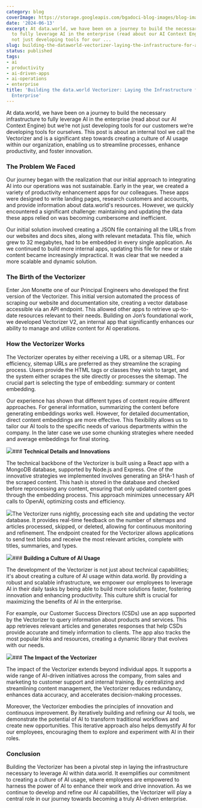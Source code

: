 ```yaml
---
category: blog
coverImage: https://storage.googleapis.com/bgadoci-blog-images/blog-images/images/blog-images/blog-post-images/Screenshot_2024-05-16_at_1.54.27_PM.png
date: '2024-06-13'
excerpt: At data.world, we have been on a journey to build the necessary infrastructure
  to fully leverage AI in the enterprise (read about our AI Context Engine) but we’re
  not just developing tools for our ...
slug: building-the-dataworld-vectorizer-laying-the-infrastructure-for-ai-in-the-enterprise
status: published
tags:
- ai
- productivity
- ai-driven-apps
- ai-operations
- enterprise
title: 'Building the data.world Vectorizer: Laying the Infrastructure for AI in the
  Enterprise'
---
```


At data.world, we have been on a journey to build the necessary infrastructure to fully leverage AI in the enterprise (read about our AI Context Engine) but we’re not just developing tools for our customers we’re developing tools for ourselves. This post is about an internal tool we call the Vectorizer and is a significant step towards creating a culture of AI usage within our organization, enabling us to streamline processes, enhance productivity, and foster innovation.

### **The Problem We Faced**

Our journey began with the realization that our initial approach to integrating AI into our operations was not sustainable. Early in the year, we created a variety of productivity enhancement apps for our colleagues. These apps were designed to write landing pages, research customers and accounts, and provide information about data.world's resources. However, we quickly encountered a significant challenge: maintaining and updating the data these apps relied on was becoming cumbersome and inefficient.

Our initial solution involved creating a JSON file containing all the URLs from our websites and docs sites, along with relevant metadata. This file, which grew to 32 megabytes, had to be embedded in every single application. As we continued to build more internal apps, updating this file for new or stale content became increasingly impractical. It was clear that we needed a more scalable and dynamic solution.

### **The Birth of the Vectorizer**

Enter Jon Monette one of our Principal Engineers who developed the first version of the Vectorizer. This initial version automated the process of scraping our website and documentation site, creating a vector database accessible via an API endpoint. This allowed other apps to retrieve up-to-date resources relevant to their needs. Building on Jon’s foundational work, we developed Vectorizer V2, an internal app that significantly enhances our ability to manage and utilize content for AI operations.

### **How the Vectorizer Works**

The Vectorizer operates by either receiving a URL or a sitemap URL. For efficiency, sitemap URLs are preferred as they streamline the scraping process. Users provide the HTML tags or classes they wish to target, and the system either scrapes the site directly or processes the sitemap. The crucial part is selecting the type of embedding: summary or content embedding.

Our experience has shown that different types of content require different approaches. For general information, summarizing the content before generating embeddings works well. However, for detailed documentation, direct content embeddings are more effective. This flexibility allows us to tailor our AI tools to the specific needs of various departments within the company. In the later case we use some chunking strategies where needed and average embeddings for final storing.

![](https://storage.googleapis.com/bgadoci-blog-images/blog-images/images/blog-images/blog-post-images/Screenshot_2024-05-16_at_1.54.27_PM.png)### **Technical Details and Innovations**

The technical backbone of the Vectorizer is built using a React app with a MongoDB database, supported by Node.js and Express. One of the innovative strategies we implemented involves generating an SHA-1 hash of the scraped content. This hash is stored in the database and checked before reprocessing any content, ensuring that only updated content goes through the embedding process. This approach minimizes unnecessary API calls to OpenAI, optimizing costs and efficiency.

![](https://storage.googleapis.com/bgadoci-blog-images/blog-images/images/blog-images/blog-post-images/Screenshot_2024-05-16_at_1.54.40_PM.png)The Vectorizer runs nightly, processing each site and updating the vector database. It provides real-time feedback on the number of sitemaps and articles processed, skipped, or deleted, allowing for continuous monitoring and refinement. The endpoint created for the Vectorizer allows applications to send text blobs and receive the most relevant articles, complete with titles, summaries, and types.

![](https://storage.googleapis.com/bgadoci-blog-images/blog-images/images/blog-images/blog-post-images/Screenshot_2024-05-16_at_1.54.51_PM.png)### **Building a Culture of AI Usage**

The development of the Vectorizer is not just about technical capabilities; it's about creating a culture of AI usage within data.world. By providing a robust and scalable infrastructure, we empower our employees to leverage AI in their daily tasks by being able to build more solutions faster, fostering innovation and enhancing productivity. This culture shift is crucial for maximizing the benefits of AI in the enterprise.

For example, our Customer Success Directors (CSDs) use an app supported by the Vectorizer to query information about products and services. This app retrieves relevant articles and generates responses that help CSDs provide accurate and timely information to clients. The app also tracks the most popular links and resources, creating a dynamic library that evolves with our needs.

![](https://storage.googleapis.com/bgadoci-blog-images/blog-images/images/blog-images/blog-post-images/Screenshot_2024-05-16_at_1.55.10_PM.png)### **The Impact of the Vectorizer**

The impact of the Vectorizer extends beyond individual apps. It supports a wide range of AI-driven initiatives across the company, from sales and marketing to customer support and internal training. By centralizing and streamlining content management, the Vectorizer reduces redundancy, enhances data accuracy, and accelerates decision-making processes.

Moreover, the Vectorizer embodies the principles of innovation and continuous improvement. By iteratively building and refining our AI tools, we demonstrate the potential of AI to transform traditional workflows and create new opportunities. This iterative approach also helps demystify AI for our employees, encouraging them to explore and experiment with AI in their roles.

### **Conclusion**

Building the Vectorizer has been a pivotal step in laying the infrastructure necessary to leverage AI within data.world. It exemplifies our commitment to creating a culture of AI usage, where employees are empowered to harness the power of AI to enhance their work and drive innovation. As we continue to develop and refine our AI capabilities, the Vectorizer will play a central role in our journey towards becoming a truly AI-driven enterprise.